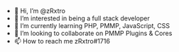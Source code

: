 - 👋 Hi, I’m @zRxtro
- 👀 I’m interested in being a full stack developer
- 🌱 I’m currently learning PHP, PMMP, JavaScript, CSS
- 💞️ I’m looking to collaborate on PMMP Plugins & Cores
- 📫 How to reach me zRxtro#1716

<!---
zRxtro/zRxtro is a ✨ special ✨ repository because its `README.md` (this file) appears on your GitHub profile.
You can click the Preview link to take a look at your changes.
--->
